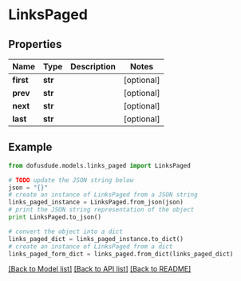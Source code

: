 # LinksPaged


## Properties
Name | Type | Description | Notes
------------ | ------------- | ------------- | -------------
**first** | **str** |  | [optional] 
**prev** | **str** |  | [optional] 
**next** | **str** |  | [optional] 
**last** | **str** |  | [optional] 

## Example

```python
from dofusdude.models.links_paged import LinksPaged

# TODO update the JSON string below
json = "{}"
# create an instance of LinksPaged from a JSON string
links_paged_instance = LinksPaged.from_json(json)
# print the JSON string representation of the object
print LinksPaged.to_json()

# convert the object into a dict
links_paged_dict = links_paged_instance.to_dict()
# create an instance of LinksPaged from a dict
links_paged_form_dict = links_paged.from_dict(links_paged_dict)
```
[[Back to Model list]](../README.md#documentation-for-models) [[Back to API list]](../README.md#documentation-for-api-endpoints) [[Back to README]](../README.md)


